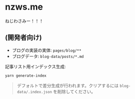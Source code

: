 # nzws.me

ねじわさみー！！！

## (開発者向け)

- ブログの実装の実体: `pages/blog/**`
- ブログデータ: `blog-data/posts/*.md`

記事リスト用インデックス生成:

```bash
yarn generate-index
```

> デフォルトで差分生成が行われます。クリアするには `blog-data/.index.json` を削除してください。
